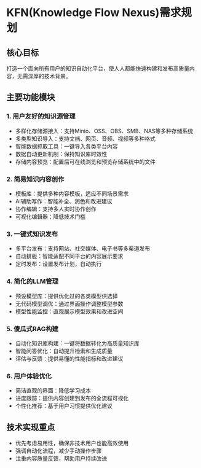 # KFN(Knowledge Flow Nexus)需求规划

## 核心目标
打造一个面向所有用户的知识自动化平台，使人人都能快速构建和发布高质量内容，无需深厚的技术背景。

## 主要功能模块

### 1. 用户友好的知识源管理
- 多样化存储源接入：支持Minio、OSS、OBS、SMB、NAS等多种存储系统
- 多类型知识导入：支持文档、网页、音频、视频等多种格式
- 智能数据抓取工具：一键导入各类平台内容
- 数据自动更新机制：保持知识库时效性
- 存储内容预览：配置后可在线浏览和预览存储系统中的文件

### 2. 简易知识内容创作
- 模板库：提供多种内容模板，适应不同场景需求
- AI辅助写作：智能补全、润色和改进建议
- 协作编辑：支持多人实时协作创作
- 可视化编辑器：降低技术门槛

### 3. 一键式知识发布
- 多平台发布：支持网站、社交媒体、电子书等多渠道发布
- 自动排版：智能适配不同平台的内容展示要求
- 定时发布：设置发布计划，自动执行

### 4. 简化的LLM管理
- 预设模型库：提供优化过的各类模型供选择
- 无代码模型调优：通过界面操作调整模型参数
- 模型性能监控：直观展示模型效果和改进空间

### 5. 傻瓜式RAG构建
- 自动化知识库构建：一键将数据转化为高质量知识库
- 智能问答优化：自动提升检索和生成质量
- 评估与反馈：提供易懂的性能指标和改进建议

### 6. 用户体验优化
- 简洁直观的界面：降低学习成本
- 进度跟踪：提供内容创建到发布的全流程可视化
- 个性化推荐：基于用户习惯提供优化建议

## 技术实现重点
- 优先考虑易用性，确保非技术用户也能高效使用
- 强调自动化流程，减少手动操作步骤
- 注重内容质量反馈，帮助用户持续改进